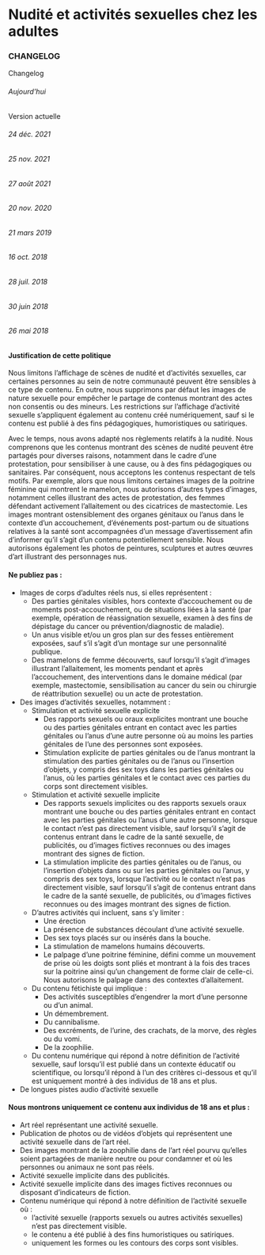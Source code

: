 Nudité et activités sexuelles chez les adultes
==============================================

### CHANGELOG

Changelog

###### Aujourd’hui

Version actuelle

###### 24 déc. 2021

###### 25 nov. 2021

###### 27 août 2021

###### 20 nov. 2020

###### 21 mars 2019

###### 16 oct. 2018

###### 28 juil. 2018

###### 30 juin 2018

###### 26 mai 2018

#### Justification de cette politique

Nous limitons l’affichage de scènes de nudité et d’activités sexuelles, car certaines personnes au sein de notre communauté peuvent être sensibles à ce type de contenu. En outre, nous supprimons par défaut les images de nature sexuelle pour empêcher le partage de contenus montrant des actes non consentis ou des mineurs. Les restrictions sur l’affichage d’activité sexuelle s’appliquent également au contenu créé numériquement, sauf si le contenu est publié à des fins pédagogiques, humoristiques ou satiriques.

Avec le temps, nous avons adapté nos règlements relatifs à la nudité. Nous comprenons que les contenus montrant des scènes de nudité peuvent être partagés pour diverses raisons, notamment dans le cadre d’une protestation, pour sensibiliser à une cause, ou à des fins pédagogiques ou sanitaires. Par conséquent, nous acceptons les contenus respectant de tels motifs. Par exemple, alors que nous limitons certaines images de la poitrine féminine qui montrent le mamelon, nous autorisons d’autres types d’images, notamment celles illustrant des actes de protestation, des femmes défendant activement l’allaitement ou des cicatrices de mastectomie. Les images montrant ostensiblement des organes génitaux ou l’anus dans le contexte d’un accouchement, d’événements post-partum ou de situations relatives à la santé sont accompagnées d’un message d’avertissement afin d’informer qu’il s’agit d’un contenu potentiellement sensible. Nous autorisons également les photos de peintures, sculptures et autres œuvres d’art illustrant des personnages nus.

#### Ne publiez pas :

*   Images de corps d’adultes réels nus, si elles représentent :
    *   Des parties génitales visibles, hors contexte d’accouchement ou de moments post-accouchement, ou de situations liées à la santé (par exemple, opération de réassignation sexuelle, examen à des fins de dépistage du cancer ou prévention/diagnostic de maladie).
    *   Un anus visible et/ou un gros plan sur des fesses entièrement exposées, sauf s’il s’agit d’un montage sur une personnalité publique.
    *   Des mamelons de femme découverts, sauf lorsqu’il s’agit d’images illustrant l’allaitement, les moments pendant et après l’accouchement, des interventions dans le domaine médical (par exemple, mastectomie, sensibilisation au cancer du sein ou chirurgie de réattribution sexuelle) ou un acte de protestation.
*   Des images d’activités sexuelles, notamment :
    *   Stimulation et activité sexuelle explicite
        *   Des rapports sexuels ou oraux explicites montrant une bouche ou des parties génitales entrant en contact avec les parties génitales ou l’anus d’une autre personne où au moins les parties génitales de l’une des personnes sont exposées.
        *   Stimulation explicite de parties génitales ou de l’anus montrant la stimulation des parties génitales ou de l’anus ou l’insertion d’objets, y compris des sex toys dans les parties génitales ou l’anus, où les parties génitales et le contact avec ces parties du corps sont directement visibles.
    *   Stimulation et activité sexuelle implicite
        *   Des rapports sexuels implicites ou des rapports sexuels oraux montrant une bouche ou des parties génitales entrant en contact avec les parties génitales ou l’anus d’une autre personne, lorsque le contact n’est pas directement visible, sauf lorsqu’il s’agit de contenus entrant dans le cadre de la santé sexuelle, de publicités, ou d’images fictives reconnues ou des images montrant des signes de fiction.
        *   La stimulation implicite des parties génitales ou de l’anus, ou l’insertion d’objets dans ou sur les parties génitales ou l’anus, y compris des sex toys, lorsque l’activité ou le contact n’est pas directement visible, sauf lorsqu’il s’agit de contenus entrant dans le cadre de la santé sexuelle, de publicités, ou d’images fictives reconnues ou des images montrant des signes de fiction.
    *   D’autres activités qui incluent, sans s’y limiter :
        *   Une érection
        *   La présence de substances découlant d’une activité sexuelle.
        *   Des sex toys placés sur ou insérés dans la bouche.
        *   La stimulation de mamelons humains découverts.
        *   Le palpage d’une poitrine féminine, défini comme un mouvement de prise où les doigts sont pliés et montrant à la fois des traces sur la poitrine ainsi qu’un changement de forme clair de celle-ci. Nous autorisons le palpage dans des contextes d’allaitement.
    *   Du contenu fétichiste qui implique :
        *   Des activités susceptibles d’engendrer la mort d’une personne ou d’un animal.
        *   Un démembrement.
        *   Du cannibalisme.
        *   Des excréments, de l’urine, des crachats, de la morve, des règles ou du vomi.
        *   De la zoophilie.
    *   Du contenu numérique qui répond à notre définition de l’activité sexuelle, sauf lorsqu’il est publié dans un contexte éducatif ou scientifique, ou lorsqu’il répond à l’un des critères ci-dessous et qu’il est uniquement montré à des individus de 18 ans et plus.
*   De longues pistes audio d’activité sexuelle

#### Nous montrons uniquement ce contenu aux individus de 18 ans et plus :

*   Art réel représentant une activité sexuelle.
*   Publication de photos ou de vidéos d’objets qui représentent une activité sexuelle dans de l’art réel.
*   Des images montrant de la zoophilie dans de l’art réel pourvu qu’elles soient partagées de manière neutre ou pour condamner et où les personnes ou animaux ne sont pas réels.
*   Activité sexuelle implicite dans des publicités.
*   Activité sexuelle implicite dans des images fictives reconnues ou disposant d’indicateurs de fiction.
*   Contenu numérique qui répond à notre définition de l’activité sexuelle où :
    *   l’activité sexuelle (rapports sexuels ou autres activités sexuelles) n’est pas directement visible.
    *   le contenu a été publié à des fins humoristiques ou satiriques.
    *   uniquement les formes ou les contours des corps sont visibles.